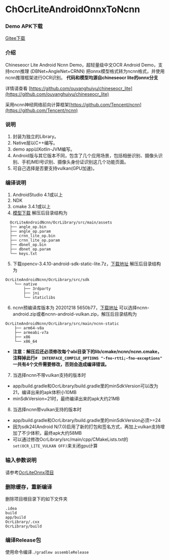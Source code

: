 # ChOcrLiteAndroidOnnxToNcnn

### Demo APK下载
[Gitee下载](https://gitee.com/benjaminwan/ocr-lite-android-ncnn/releases)

### 介绍
Chineseocr Lite Android Ncnn Demo，超轻量级中文OCR Android Demo，支持ncnn推理 (DBNet+AngleNet+CRNN)
把onnx模型格式转为ncnn格式，并使用ncnn推理框架进行OCR识别。
**代码和模型均源自chineseocr lite的onnx分支**

详情请查看 [https://github.com/ouyanghuiyu/chineseocr_lite](https://github.com/ouyanghuiyu/chineseocr_lite)

采用ncnn神经网络前向计算框架[https://github.com/Tencent/ncnn](https://github.com/Tencent/ncnn)

### 说明
1. 封装为独立的Library。
2. Native层以C++编写。
3. demo app以Kotlin-JVM编写。
4. Android版与其它版本不同，包含了几个应用场景，包括相册识别、摄像头识别、手机IMEI号识别、摄像头身份证识别这几个功能页面。
5. 可自己选择是否要支持vulkan(GPU加速)。

### 编译说明
1. AndroidStudio 4.1或以上
2. NDK
3. cmake 3.4.1或以上
4. [模型下载](https://github.com/ouyanghuiyu/chineseocr_lite/tree/onnx/models_ncnn)
解压后目录结构为
```
  OcrLiteAndroidNcnn/OcrLibrary/src/main/assets
  ├── angle_op.bin
  ├── angle_op.param
  ├── crnn_lite_op.bin
  ├── crnn_lite_op.param
  ├── dbnet_op.bin
  ├── dbnet_op.param
  └── keys.txt
  ```
5. 下载opencv-3.4.10-android-sdk-static-lite.7z，[下载地址](https://gitee.com/benjaminwan/ocr-lite-android-ncnn/releases/1.0.0.20201007)
解压后目录结构为
```
OcrLiteAndroidNcnn/OcrLibrary/src/sdk
    └── native
        ├── 3rdparty
        ├── jni
        └── staticlibs
```

6. ncnn预编译库版本为 20201218 5650b77，[下载地址](https://github.com/Tencent/ncnn/releases/tag/20201218)
可以选择ncnn-android.zip或者ncnn-android-vulkan.zip，解压后目录结构为
```
OcrLiteAndroidNcnn/OcrLibrary/src/main/ncnn-static
    ├── arm64-v8a
    ├── armeabi-v7a
    ├── x86
    └── x86_64
```
* **注意：解压后还必须修改每个abi目录下的lib/cmake/ncnn/ncnn.cmake，注释掉此行```#  INTERFACE_COMPILE_OPTIONS "-fno-rtti;-fno-exceptions"```
一共有4个文件需要修改，否则会造成编译错误。**

7. 当选择ncnn不带vulkan支持的版本时
* app/build.gradle和OcrLibrary/build.gradle里的minSdkVersion可以改为21，编译出来的apk体积小10MB
* minSdkVersion=21时，最终编译出来的apk大约21MB

8. 当选择ncnn带vulkan支持的版本时
* app/build.gradle和OcrLibrary/build.gradle里的minSdkVersion必须>=24
* 因为sdk24(Android N/7.0)启用了新的打包和签名方式，再加上vulkan支持增加了不少体积，最终apk大约58MB
* 可以通过修改OcrLibrary/src/main/cpp/CMakeLists.txt的```set(OCR_LITE_VULKAN OFF)```来关闭gpu计算

### 输入参数说明
请参考[OcrLiteOnnx项目](https://github.com/ouyanghuiyu/chineseocr_lite/tree/onnx/pc_projects/OcrLiteOnnx)

### 删除缓存，重新编译
删除项目根目录下的如下文件夹
```
.idea
build
app/build
OcrLibrary/.cxx
OcrLibrary/build
```
### 编译Release包
使用命令编译```./gradlew assembleRelease```

